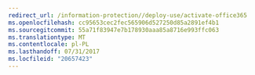 ```yaml
---
redirect_url: /information-protection//deploy-use/activate-office365
ms.openlocfilehash: cc95653cec2fec565906d527250d85a2891ef4b1
ms.sourcegitcommit: 55a71f83947e7b178930aaa85a8716e993ffc063
ms.translationtype: MT
ms.contentlocale: pl-PL
ms.lasthandoff: 07/31/2017
ms.locfileid: "20657423"
---
```

